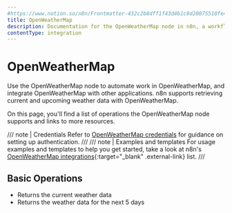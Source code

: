 ```yaml
---
#https://www.notion.so/n8n/Frontmatter-432c2b8dff1f43d4b1c8d20075510fe4
title: OpenWeatherMap
description: Documentation for the OpenWeatherMap node in n8n, a workflow automation platform. Includes details of operations and configuration, and links to examples and credentials information.
contentType: integration
---
```


# OpenWeatherMap

Use the OpenWeatherMap node to automate work in OpenWeatherMap, and integrate OpenWeatherMap with other applications. n8n supports retrieving current and upcoming weather data with OpenWeatherMap.

On this page, you'll find a list of operations the OpenWeatherMap node supports and links to more resources.

/// note | Credentials
Refer to [OpenWeatherMap credentials](/integrations/builtin/credentials/openweathermap/) for guidance on setting up authentication. 
///
/// note | Examples and templates
For usage examples and templates to help you get started, take a look at n8n's [OpenWeatherMap integrations](https://n8n.io/integrations/openweathermap/){:target="_blank" .external-link} list.
///

## Basic Operations

* Returns the current weather data
* Returns the weather data for the next 5 days
